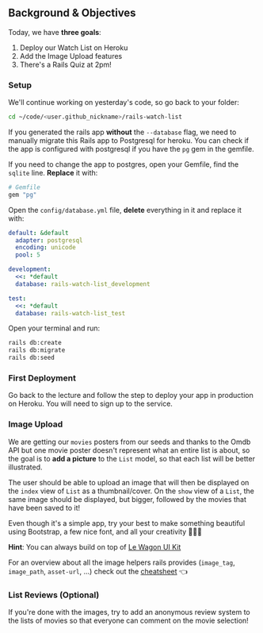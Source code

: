 ## Background & Objectives

Today, we have **three goals**:

1. Deploy our Watch List on Heroku
2. Add the Image Upload features
3. There's a Rails Quiz at 2pm!

### Setup

We'll continue working on yesterday's code, so go back to your folder:

```bash
cd ~/code/<user.github_nickname>/rails-watch-list
```

If you generated the rails app **without** the `--database` flag, we need to manually migrate this Rails app to Postgresql for heroku. You can check if the app is configured with postgresql if you have the `pg` gem in the gemfile.

If you need to change the app to postgres, open your Gemfile, find the `sqlite` line. **Replace** it with:

```ruby
# Gemfile
gem "pg"
```

Open the `config/database.yml` file, **delete** everything in it and replace it with:

```yaml
default: &default
  adapter: postgresql
  encoding: unicode
  pool: 5

development:
  <<: *default
  database: rails-watch-list_development

test:
  <<: *default
  database: rails-watch-list_test
```

Open your terminal and run:

```bash
rails db:create
rails db:migrate
rails db:seed
```

### First Deployment

Go back to the lecture and follow the step to deploy your app in production on Heroku. You will need to sign up to the service.

### Image Upload

We are getting our `movies` posters from our seeds and thanks to the Omdb API but one movie poster doesn't represent what an entire list is about, so the goal is to **add a picture** to the `List` model, so that each list will be better illustrated.

The user should be able to upload an image that will then be displayed on the `index` view of `List` as a thumbnail/cover. On the `show` view of a `List`, the same image should be displayed, but bigger, followed by the movies that have been saved to it!

Even though it's a simple app, try your best to make something beautiful using Bootstrap, a few nice font, and all your creativity 🎨😊🎨

**Hint**: You can always build on top of [Le Wagon UI Kit](https://uikit.lewagon.com/)

For an overview about all the image helpers rails provides (`image_tag`, `image_path`, `asset-url`, ...) check out the [cheatsheet](https://kitt.lewagon.com/knowledge/cheatsheets/rails_image_helpers) 👈

### List Reviews (Optional)

If you're done with the images, try to add an anonymous review system to the lists of movies so that everyone can comment on the movie selection!
